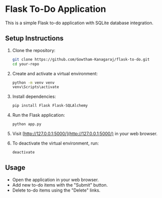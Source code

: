# Flask To-Do Application

This is a simple Flask to-do application with SQLite database integration.

## Setup Instructions

1. Clone the repository:

    ```bash
    git clone https://github.com/Gowtham-Kanagaraj/flask-to-do.git
    cd your-repo
    ```

2. Create and activate a virtual environment:

    ```bash
    python -m venv venv
    venv\Scripts\activate
    ```

3. Install dependencies:

    ```bash
    pip install Flask Flask-SQLAlchemy
    ```

4. Run the Flask application:

    ```bash
    python app.py
    ```

5. Visit [http://127.0.0.1:5000/](http://127.0.0.1:5000/) in your web browser.

6. To deactivate the virtual environment, run:

    ```bash
    deactivate
    ```

## Usage

- Open the application in your web browser.
- Add new to-do items with the "Submit" button.
- Delete to-do items using the "Delete" links.

